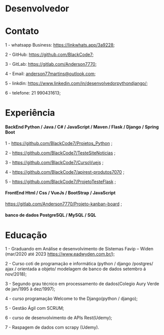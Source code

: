 # Desenvolvedor

# Contato

1 - whatsapp Business: https://linkwhats.app/3a9228;

2 - GitHub: https://github.com/BlackCode7;

3 - GitLab: https://gitlab.com/Anderson7770;

4 - Email: anderson77martins@outlook.com;

5 - linkdin: https://www.linkedin.com/in/desenvolvedorpythondjango/;

6 - telefone: 21 990431613;

# Experiência

#### BackEnd Python / Java / C# / JavaScript / Maven / Flask / Django / Spring Boot  
1 - https://github.com/BlackCode7/Projetos_Python ;

2 - https://github.com/BlackCode7/TesteSiteNoticias ;

3 - https://github.com/BlackCode7/CursoVuejs ;

4 - https://github.com/BlackCode7/apirest-produtos7070 ;

5 - https://github.com/BlackCode7/ProjetoTesteFlask ;


#### FrontEnd Html / Css / VueJs / BootStrap / JavaScript
https://gitlab.com/Anderson7770/Projeto-kanban-board ;

#### banco de dados PostgreSQL / MySQL / SQL


# Educação

1 - Graduando em Análise e desenvolvimento de Sistemas Favip – Widen (mar/2020 até 2023 https://www.eadwyden.com.br/);

2 - Curso coti de programação e informática (python / django /postgres/ ajax / orientada a objeto/ modelagem de banco de dados setembro á nov/2018);

3 - Segundo grau técnico em processamento de dados(Colegio Aury Verde de jan/1995 à dez/1997);

4 - curso programação Welcome to the Django(python / django);

5 - Gestão Ágil com SCRUM;

6 - curso de desenvolvimento de APIs Rest(Udemy);

7 - Raspagem de dados com scrapy (Udemy).

<!--
**BlackCode7/BlackCode7** is a ✨ _special_ ✨ repository because its `README.md` (this file) appears on your GitHub profile.

Here are some ideas to get you started:

-->
